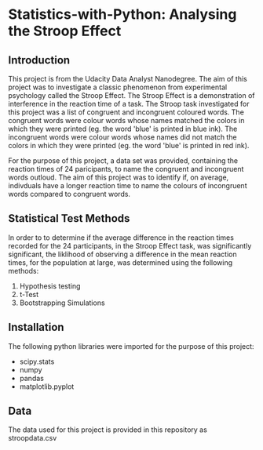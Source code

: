 # Statistics-with-Python: Analysing the Stroop Effect

## Introduction
This project is from the Udacity Data Analyst Nanodegree. The aim of this project was to investigate a classic phenomenon from experimental psychology called the Stroop Effect. The Stroop Effect is a demonstration of interference in the reaction time of a task. The Stroop task investigated for this project was a list of congruent and incongruent coloured words. The congruent words were colour words whose names matched the colors in which they were printed (eg. the word 'blue' is printed in blue ink). The incongruent words were colour words whose names did not match the colors in which they were printed (eg. the word 'blue' is printed in red ink).

For the purpose of this project, a data set was provided, containing the reaction times of 24 paricipants, to name the congruent and incongruent words outloud. The aim of this project was to identify if, on average, indivduals have a longer reaction time to name the colours of incongruent words compared to congruent words. 

## Statistical Test Methods
In order to to determine if the average difference in the reaction times recorded for the 24 participants, in the Stroop Effect task, was significantly significant, the liklihood of observing a difference in the mean reaction times, for the population at large, was determined using the following methods:
1) Hypothesis testing
2) t-Test
3) Bootstrapping Simulations

## Installation 
The following python libraries were imported for the purpose of this project:
-  scipy.stats
-  numpy
-  pandas
-  matplotlib.pyplot

## Data
The data used for this project is provided in this repository as stroopdata.csv
